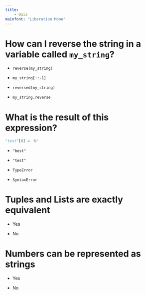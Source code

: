 ```yaml
---
title:
    - Quiz
mainfont: "Liberation Mono"
---
```


# How can I reverse the string in a variable called `my_string`?

- `reverse(my_string)`

- `my_string[::-1]`

- `reversed(my_string)`

- `my_string.reverse`

# What is the result of this expression?

```python
"test"[0] = 'b'
```

- `"best"`

- `"test"`

- `TypeError`

- `SyntaxError`

# Tuples and Lists are exactly equivalent

- Yes

- No

# Numbers can be represented as strings

- Yes

- No
